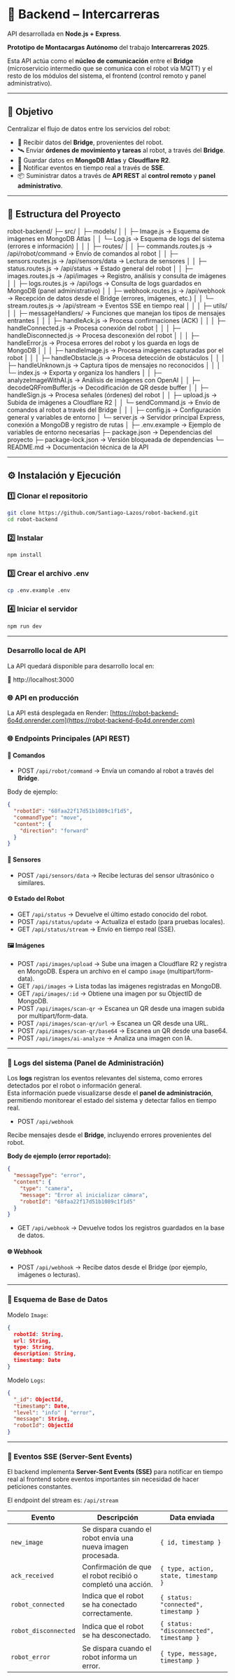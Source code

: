 # 🤖 Backend – Intercarreras

API desarrollada en **Node.js + Express**.

**Prototipo de Montacargas Autónomo** del trabajo **Intercarreras 2025**.

Esta API actúa como el **núcleo de comunicación** entre el **Bridge** (microservicio intermedio que se comunica con el robot vía MQTT) y el resto de los módulos del sistema, el frontend (control remoto y panel administrativo).

---

## 🎯 Objetivo

Centralizar el flujo de datos entre los servicios del robot:

- 🔁 Recibir datos del **Bridge**, provenientes del robot.
- 🛰️ Enviar **órdenes de movimiento y tareas** al robot, a través del **Bridge**.
- 🧠 Guardar datos en **MongoDB Atlas** y **Cloudflare R2**.
- 📡 Notificar eventos en tiempo real a través de **SSE**.
- 📦 Suministrar datos a través de **API REST** al **control remoto** y **panel administrativo**.

---

## 🧱 Estructura del Proyecto

robot-backend/
├─ src/
│ ├─ models/
│ │ ├─ Image.js → Esquema de imágenes en MongoDB Atlas
│ │ └─ Log.js → Esquema de logs del sistema (errores e información)
│ │
│ ├─ routes/
│ │ ├─ commands.routes.js → /api/robot/command → Envío de comandos al robot
│ │ ├─ sensors.routes.js → /api/sensors/data → Lectura de sensores
│ │ ├─ status.routes.js → /api/status → Estado general del robot
│ │ ├─ images.routes.js → /api/images → Registro, análisis y consulta de imágenes
│ │ ├─ logs.routes.js → /api/logs → Consulta de logs guardados en MongoDB (panel administrativo)
│ │ ├─ webhook.routes.js → /api/webhook → Recepción de datos desde el Bridge (errores, imágenes, etc.)
│ │ └─ stream.routes.js → /api/stream → Eventos SSE en tiempo real
│ │
│ ├─ utils/
│ │ ├─ messageHandlers/ → Funciones que manejan los tipos de mensajes entrantes
│ │ │ ├─ handleAck.js → Procesa confirmaciones (ACK)
│ │ │ ├─ handleConnected.js → Procesa conexión del robot
│ │ │ ├─ handleDisconnected.js → Procesa desconexión del robot
│ │ │ ├─ handleError.js → Procesa errores del robot y los guarda en logs de MongoDB
│ │ │ ├─ handleImage.js → Procesa imágenes capturadas por el robot
│ │ │ ├─ handleObstacle.js → Procesa detección de obstáculos
│ │ │ ├─ handleUnknown.js → Captura tipos de mensajes no reconocidos
│ │ │ └─ index.js → Exporta y organiza los handlers
│ │ ├─ analyzeImageWithAI.js → Análisis de imágenes con OpenAI
│ │ ├─ decodeQRFromBuffer.js → Decodificación de QR desde buffer
│ │ ├─ handleSign.js → Procesa señales (órdenes) del robot
│ │ ├─ upload.js → Subida de imágenes a Cloudflare R2
│ │ └─ sendCommand.js → Envío de comandos al robot a través del Bridge
│ │
│ ├─ config.js → Configuración general y variables de entorno
│ └─ server.js → Servidor principal Express, conexión a MongoDB y registro de rutas
│
├─ .env.example → Ejemplo de variables de entorno necesarias
├─ package.json → Dependencias del proyecto
├─ package-lock.json → Versión bloqueada de dependencias
└─ README.md → Documentación técnica de la API

---

## ⚙️ Instalación y Ejecución

### 1️⃣ Clonar el repositorio

```bash
git clone https://github.com/Santiago-Lazos/robot-backend.git
cd robot-backend
```

### 2️⃣ Instalar

```bash
npm install
```

### 3️⃣ Crear el archivo .env

```bash
cp .env.example .env
```

### 4️⃣ Iniciar el servidor

```bash
npm run dev
```

---

### Desarrollo local de API

La API quedará disponible para desarrollo local en:

🔗 http://localhost:3000

### 🌐 API en producción

La API está desplegada en Render: [https://robot-backend-6o4d.onrender.com](https://robot-backend-6o4d.onrender.com)

### 🌐 Endpoints Principales (API REST)

#### 🚀 Comandos

- POST `/api/robot/command` → Envía un comando al robot a través del **Bridge**.

Body de ejemplo:

```json
{
  "robotId": "68faa22f17d51b1089c1f1d5",
  "commandType": "move",
  "content": {
    "direction": "forward"
  }
}
```

#### 📡 Sensores

- POST `/api/sensors/data` → Recibe lecturas del sensor ultrasónico o similares.

#### ⚙️ Estado del Robot

- GET `/api/status` → Devuelve el último estado conocido del robot.
- POST `/api/status/update` → Actualiza el estado (para pruebas locales).
- GET `/api/status/stream` → Envío en tiempo real (SSE).

#### 🖼️ Imágenes

- POST `/api/images/upload` → Sube una imagen a Cloudflare R2 y registra en MongoDB. Espera un archivo en el campo `image` (multipart/form-data).
- GET `/api/images` → Lista todas las imágenes registradas en MongoDB.
- GET `/api/images/:id` → Obtiene una imagen por su ObjectID de MongoDB.
- POST `/api/images/scan-qr` → Escanea un QR desde una imagen subida por multipart/form-data.
- POST `/api/images/scan-qr/url` → Escanea un QR desde una URL.
- POST `/api/images/scan-qr/base64` → Escanea un QR desde una base64.
- POST `/api/images/ai-analyze` → Analiza una imagen con IA.

---

### 🧾 Logs del sistema (Panel de Administración)

Los **logs** registran los eventos relevantes del sistema, como errores detectados por el robot o información general.  
Esta información puede visualizarse desde el **panel de administración**, permitiendo monitorear el estado del sistema y detectar fallos en tiempo real.

- POST `/api/webhook` 

Recibe mensajes desde el **Bridge**, incluyendo errores provenientes del robot.

**Body de ejemplo (error reportado):**

```json
{
  "messageType": "error",
  "content": {
    "type": "camera",
    "message": "Error al inicializar cámara",
    "robotId": "68faa22f17d51b1089c1f1d5"
  }
}
```

- GET `/api/webhook` → Devuelve todos los registros guardados en la base de datos.

#### 🌐 Webhook

- POST `/api/webhook` → Recibe datos desde el Bridge (por ejemplo, imágenes o lecturas).

---

### 🧠 Esquema de Base de Datos

Modelo `Image`:

```json
{
  robotId: String,
  url: String,
  type: String,
  description: String,
  timestamp: Date
}
```

Modelo `Logs`:

```json
{
  "_id": ObjectId,
  "timestamp": Date,
  "level": "info" | "error",
  "message": String,
  "robotId": ObjectId
}
```

---

### 📡 Eventos SSE (Server-Sent Events)

El backend implementa **Server-Sent Events (SSE)** para notificar en tiempo real al frontend sobre eventos importantes sin necesidad de hacer peticiones constantes.

El endpoint del stream es: `/api/stream`

| Evento               | Descripción                                                  | Data enviada                            |
| -------------------- | ------------------------------------------------------------ | --------------------------------------- |
| `new_image`          | Se dispara cuando el robot envía una nueva imagen procesada. | `{ id, timestamp }`                     |
| `ack_received`       | Confirmación de que el robot recibió o completó una acción.  | `{ type, action, state, timestamp }`    |
| `robot_connected`    | Indica que el robot se ha conectado correctamente.           | `{ status: "connected", timestamp }`    |
| `robot_disconnected` | Indica que el robot se ha desconectado.                      | `{ status: "disconnected", timestamp }` |
| `robot_error`        | Se dispara cuando el robot informa un error.                 | `{ type, message, timestamp }`          |
